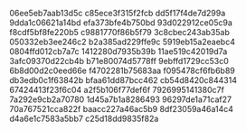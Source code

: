 06ee5eb7aab13d5c
c85ece3f315f2fcb
dd5f17f4de7d299a
9dda1c06621a14bd
efa373bfe4b750bd
93d022912ce05c9a
f8cdf5bf8fe220b5
c9881770f86b5f79
3c8cbec243ab35ab
050332eb3ee246c2
b2a385ad229ffe9c
5919eb15a2eaebc4
0804ffd012cb7a7c
1412280d7935b39b
11ae519c42019d7a
3afc09370d22cb4b
b71e80074d5778ff
9ebffd1729cc53c0
6b8d00d2c0eed66e
f4702281b75683aa
f095478cf6fb6b89
db3edb0c1f63842b
bfaa61dd87bcc462
cb54d8420c844314
67424413f23f6c04
a2f5b106f77def6f
7926995141380c7f
7a292e9cb2a70780
1d45a7b1a8286493
96297de1a71caf27
70a767521cca822f
baacc227a46ac5b9
8df23059a46a14c4
d4a6e1c7583a5bb7
c25d18dd9835f82a
